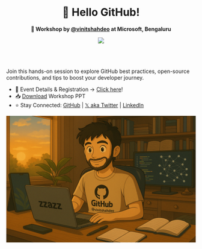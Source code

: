 <h1 align="center">👋 Hello GitHub!</h1>
<p align="center"><strong>📍 Workshop by <a href="https://github.com/vinitshahdeo">@vinitshahdeo</a> at Microsoft, Bengaluru</strong></p>
<p align="center"><a href="https://github.com/vinitshahdeo"><img src="https://img.shields.io/github/followers/vinitshahdeo.svg?label=Follow%20@vinitshahdeo&style=social"/></a>
</p>
<br/><br/>

Join this hands-on session to explore GitHub best practices, open-source contributions, and tips to boost your developer journey.

- 🔗 Event Details & Registration → [Click here](https://reskilll.com/event/aiaiblr)!
- 📥 [Download](https://github.com/vinitshahdeo/hello-github/blob/main/ppt/Hello%20GitHub%20-%20By%20Vinit%20Shahdeo.pdf?raw=true) Workshop PPT
- ⭐ Stay Connected: [GitHub](https://github.com/vinitshahdeo) | [𝕏 aka Twitter](https://x.com/vinit_shahdeo) | [LinkedIn](https://www.linkedin.com/in/vinitshahdeo)

![banner - @vinitshahdeo](media/banner.png)
